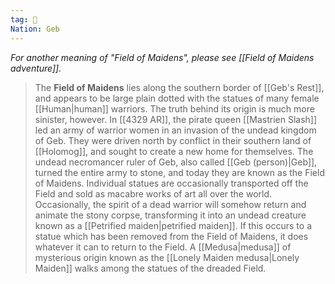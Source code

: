 ```yaml
---
tag: 🌾
Nation: Geb
---
```

*For another meaning of "Field of Maidens", please see [[Field of Maidens adventure]].*
> The **Field of Maidens** lies along the southern border of [[Geb's Rest]], and appears to be large plain dotted with the statues of many female [[Human|human]] warriors. The truth behind its origin is much more sinister, however.
> In [[4329 AR]], the pirate queen [[Mastrien Slash]] led an army of warrior women in an invasion of the undead kingdom of Geb. They were driven north by conflict in their southern land of [[Holomog]], and sought to create a new home for themselves. The undead necromancer ruler of Geb, also called [[Geb (person)|Geb]], turned the entire army to stone, and today they are known as the Field of Maidens. Individual statues are occasionally transported off the Field and sold as macabre works of art all over the world.
> Occasionally, the spirit of a dead warrior will somehow return and animate the stony corpse, transforming it into an undead creature known as a [[Petrified maiden|petrified maiden]]. If this occurs to a statue which has been removed from the Field of Maidens, it does whatever it can to return to the Field.
> A [[Medusa|medusa]] of mysterious origin known as the [[Lonely Maiden medusa|Lonely Maiden]] walks among the statues of the dreaded Field.








